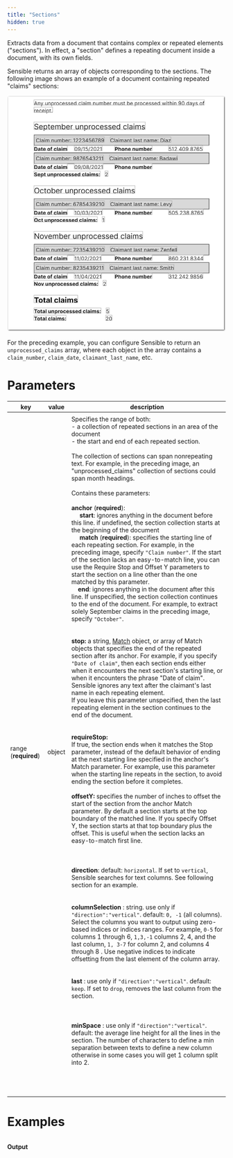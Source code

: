 ```yaml
---
title: "Sections"
hidden: true
---
```


Extracts data from a document that contains complex or repeated elements ("sections").  In effect, a "section" defines a repeating document inside a document, with its own fields.

Sensible returns an array of objects corresponding to the sections. The following image shows an example of a document containing repeated "claims" sections:

![Click to enlarge](https://raw.githubusercontent.com/sensible-hq/sensible-docs/main/readme-sync/assets/v0/images/final/sections_1.png)

For the preceding example, you can configure Sensible to return an `unprocessed_claims` array, where each object in the array contains a `claim_number`, `claim_date`, `claimant_last_name`, etc. 

Parameters
====


| key                   | value  | description                                                  |
| --------------------- | ------ | ------------------------------------------------------------ |
|                       |        |                                                              |
| range  (**required**) | object | Specifies the range of both:<br/>- a collection of repeated sections in an area of the document <br/>- the start and end of each repeated section.<br/><br/>The collection of sections can span nonrepeating text. For example,  in the preceding image, an "unprocessed_claims" collection of sections could span month headings.<br/><br/>Contains these parameters:<br/><br/>**anchor** (**required**): <br/>  &nbsp;&nbsp;&nbsp;&nbsp;&nbsp;**start**: ignores anything in the document before this line. if undefined, the section collection starts at the beginning of the document<br/>    &nbsp;&nbsp;&nbsp;&nbsp;&nbsp;**match** (**required**): specifies the starting line of each repeating section. For example, in the preceding image, specify `"Claim number"`. If the start of the section lacks an easy-to-match line, you can use the Require Stop and Offset Y parameters to start the section on a line other than the one matched by this parameter.<br/>    &nbsp;&nbsp;&nbsp;&nbsp;**end**: ignores anything in the document after this line. If unspecified, the section collection continues to the end of the document. For example, to extract solely September claims in the preceding image, specify `"October"`.<br/><br/><br/>**stop:** a string, [Match](doc:match) object, or array of Match objects that specifies the end of the repeated section after its anchor. For example, if you specify `"Date of claim"`, then each section ends either when it encounters the next section's starting line, or when it encounters the phrase "Date of claim". Sensible ignores any text after the claimant's last name in each repeating element. <br/> If you leave this parameter unspecified, then the last repeating element in the section continues to the end of the document.<br/><br/><br/>**requireStop:**<br/> If true, the section ends when it matches the Stop parameter, instead of the default behavior of ending at the next starting line specified in the anchor's Match parameter. For example, use this parameter when the starting line repeats in the section, to avoid ending the section before it completes.<br/><br/>**offsetY:** specifies the number of inches to offset the start of the section from the anchor Match parameter. By default a section starts at the top boundary of the matched line. If you specify Offset Y, the section starts at that top boundary plus the offset. This is useful when the section lacks an easy-to-match first line.<br/><br/><br/><br/>**direction**: default: `horizontal`. If set to `vertical`, Sensible searches for text columns. See following section for an example.<br/><br/><br/>**columnSelection** : string. use only if `"direction":"vertical"`. default:  `0, -1` (all columns). Select the columns you want to output using zero-based indices or indices ranges. For example, `0-5` for columns 1 through 6, `1,3,-1`  columns 2, 4, and the last column, `1, 3-7` for column 2, and columns 4 through 8 .  Use negative indices to indicate offsetting from the last element of the column array. <br/><br/><br/>**last** : use only if `"direction":"vertical"`. default:  `keep`. If set to `drop`, removes the last column from the section.<br/><br/><br/><br/>**minSpace** : use only if `"direction":"vertical"`.  default: the average line height for all the lines in the section. The number of characters to define a min separation between texts to define a new column otherwise in some cases you will get 1 column split into 2.<br/><br/><br/><br/> |
|                       |        |                                                              |
|                       |        |                                                              |
|                       |        |                                                              |

Examples
====



|  |  |
| ------------------- | ------------------------------------------------------------ |

**Output**

```json

```

